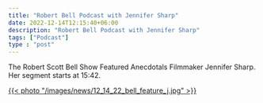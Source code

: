 ```yaml
---
title: "Robert Bell Podcast with Jennifer Sharp"
date: 2022-12-14T12:15:40+06:00
description: "Robert Bell Podcast with Jennifer Sharp"
tags: ["Podcast"]
type : "post"
---
```

The Robert Scott Bell Show Featured Anecdotals Filmmaker Jennifer Sharp. Her segment starts at 15:42.   

[{{< photo "/images/news/12_14_22_bell_feature_j.jpg" >}}](https://rumble.com/v20nrvm-the-rsb-show-12-14-22-jennifer-sharp-anecdotals-the-movie-mark-and-ula-tins.html)

